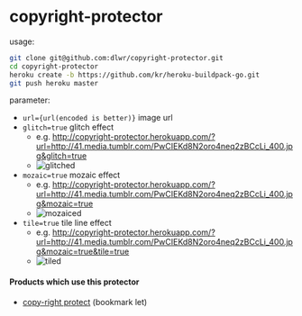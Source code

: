 # copyright-protector

usage:

```bash
git clone git@github.com:dlwr/copyright-protector.git
cd copyright-protector
heroku create -b https://github.com/kr/heroku-buildpack-go.git
git push heroku master
```

parameter:
- `url={url(encoded is better)}` image url
- `glitch=true` glitch effect
   - e.g. http://copyright-protector.herokuapp.com/?url=http://41.media.tumblr.com/PwCIEKd8N2oro4neq2zBCcLi_400.jpg&glitch=true
   - ![glitched](http://copyright-protector.herokuapp.com/?url=http://41.media.tumblr.com/PwCIEKd8N2oro4neq2zBCcLi_400.jpg&glitch=true)
- `mozaic=true` mozaic effect
   - e.g. http://copyright-protector.herokuapp.com/?url=http://41.media.tumblr.com/PwCIEKd8N2oro4neq2zBCcLi_400.jpg&mozaic=true
   - ![mozaiced](http://copyright-protector.herokuapp.com/?url=http://41.media.tumblr.com/PwCIEKd8N2oro4neq2zBCcLi_400.jpg&mozaic=true)
- `tile=true` tile line effect
   - e.g. http://copyright-protector.herokuapp.com/?url=http://41.media.tumblr.com/PwCIEKd8N2oro4neq2zBCcLi_400.jpg&mozaic=true&tile=true
   - ![tiled](http://copyright-protector.herokuapp.com/?url=http://41.media.tumblr.com/PwCIEKd8N2oro4neq2zBCcLi_400.jpg&mozaic=true&tile=true)

#### Products which use this protector

- [copy-right protect](http://let.hatelabo.jp/yuta25/let/hJmf5_3V9vtf) (bookmark let)
